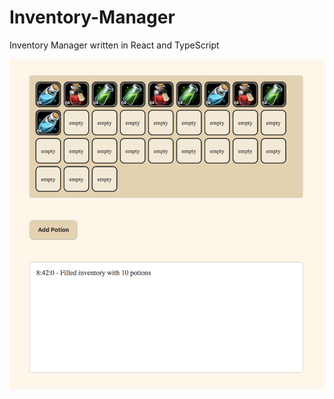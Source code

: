# Inventory-Manager
Inventory Manager written in React and TypeScript

<img src='https://github.com/AfonsoCFonseca/Inventory-Manager/blob/master/screenshots/Screen Shot 2020-01-04 at 08.42.37.png'>
